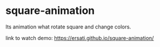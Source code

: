 # square-animation


Its animation what rotate square and change colors. 

link to watch demo: https://ersati.github.io/square-animation/
